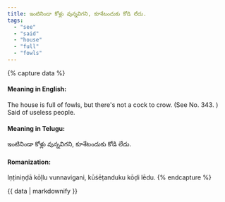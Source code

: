 ```yaml
---
title: ఇంటినిండా కోళ్లు వున్నవిగని, కూశేటందుకు కోడి లేదు.
tags:
  - "see"
  - "said"
  - "house"
  - "full"
  - "fowls"
---
```


{% capture data %}
#### Meaning in English:
The house is full of fowls, but there's not a cock to crow.
(See No. 343. )
Said of useless people.

#### Meaning in Telugu:
ఇంటినిండా కోళ్లు వున్నవిగని, కూశేటందుకు కోడి లేదు.

#### Romanization:
Iṇṭiniṇḍā kōḷlu vunnavigani, kūśēṭanduku kōḍi lēdu.
{% endcapture %}

{{ data | markdownify }}

